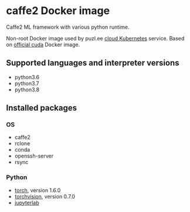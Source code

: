 # caffe2 Docker image

Caffe2 ML framework with various python runtime.

Non-root Docker image used by puzl.ee [cloud Kubernetes](https://puzl.ee) service. Based on [official cuda](https://hub.docker.com/r/nvidia/cuda) Docker image.
## Supported languages and interpreter versions
- python3.6
- python3.7
- python3.8

## Installed packages
### OS
- caffe2
- rclone
- conda
- openssh-server
- rsync

### Python
- [torch](https://pypi.org/project/torch/), version 1.6.0
- [torchvision](https://pypi.org/project/torchvision/), version 0.7.0
- [jupyterlab](https://pypi.org/project/jupyterlab/)
